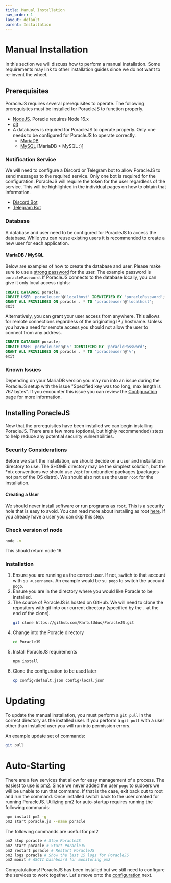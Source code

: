 ```yaml
---
title: Manual Installation
nav_order: 1
layout: default
parent: Installation
---
```


# Manual Installation
In this section we will discuss how to perform a manual installation. Some requirements may link to other installation guides since we do not want to re-invent the wheel.

## Prerequisites
PoracleJS requires several prerequisites to operate. The following prerequisites must be installed for PoracleJS to function properly.
 * [NodeJS](https://nodejs.org/en/). Poracle requires Node 16.x
 * [git](https://git-scm.com/book/en/v2/Getting-Started-Installing-Git)
 * A databases is required for PoracleJS to operate properly. Only one needs to be configured for PoracleJS to operate correctly.
    * [MariaDB](https://www.digitalocean.com/community/tutorials/how-to-install-mariadb-on-ubuntu-20-04)
    * [MySQL](https://www.digitalocean.com/community/tutorials/how-to-install-mysql-on-ubuntu-20-04) [MariaDB > MySQL :)]
   
### Notification Service
We will need to configure a Discord or Telegram bot to allow PoracleJS to send messages to the required service. Only one bot is required for the configuration. PoracleJS will require the token for the user regardless of the service. This will be highlighted in the individual pages on how to obtain that information.

 * [Discord Bot](../discordbot.html)
 * [Telegram Bot](../telegrambot.html)

### Database
A database and user need to be configured for PoracleJS to access the database. While you can reuse existing users it is recommended to create a new user for each application.

#### MariaDB / MySQL
Below are examples of how to create the database and user. Please make sure to use a [strong password](https://passwordsgenerator.net/) for the user. The example password is `poraclePassword`.
If PoracleJS connects to the database locally, you can give it only local access rights:
   ```sql
   CREATE DATABASE poracle;
   CREATE USER 'poracleuser'@'localhost' IDENTIFIED BY 'poraclePassword';
   GRANT ALL PRIVILEGES ON poracle . * TO 'poracleuser'@'localhost';
   exit
   ```
   
Alternatively, you can grant your user access from anywhere. This allows for remote connections regardless of the originating IP / hostname. Unless you have a need for remote access you should not allow the user to connect from any address.
   ```sql
   CREATE DATABASE poracle;
   CREATE USER 'poracleuser'@'%' IDENTIFIED BY 'poraclePassword';
   GRANT ALL PRIVILEGES ON poracle . * TO 'poracleuser'@'%';
   exit
   ```

### Known Issues
Depending on your MariaDB version you may run into an issue during the PoracleJS setup with the issue "Specified key was too long; max length is 767 bytes". If you encounter this issue you can review the [Configuration](./configuration#database) page for more information.

## Installing PoracleJS
Now that the prerequisites have been installed we can begin installing PoracleJS. There are a few more (optional, but highly recommended) steps to help reduce any potential security vulnerabilities.

### Security Considerations
Before we start the installation, we should decide on a user and installation directory to use. The $HOME directory may be the simplest solution, but the *nix conventions we should use `/opt` for unbundled packages (packages not part of the OS distro). We should also not use the user `root` for the installation.

#### Creating a User
We should never install software or run programs as `root`. This is a security hole that is easy to avoid. You can read more about installing as root [here](https://bencane.com/2012/02/20/why-you-should-avoid-running-applications-as-root/). If you already have a user you can skip this step.

### Check version of node
```bash
node -v
```

This should return node 16.

### Installation
1. Ensure you are running as the correct user. If not, switch to that account with `su <username>`. An example would be `su pogo` to switch the account `pogo`.
2. Ensure you are in the directory where you would like Poracle to be installed. 
3. The source of PoracleJS is hosted on GitHub. We will need to clone the repository with git into our current directory (specified by the `.` at the end of the clone).
   ```bash
   git clone https://github.com/KartulUdus/PoracleJS.git 
   ```
4. Change into the Poracle directory
   ```bash
   cd PoracleJS
   ```
5. Install PoracleJS requirements
    ```bash
    npm install
    ```
6. Clone the configuration to be used later
    ```bash
    cp config/default.json config/local.json
    ```
   
# Updating
To update the manual installation, you must perform a `git pull` in the correct directory as the installed user. If you perform a `git pull` with a user other than installed user you will run into permission errors.

An example update set of commands:
```bash
git pull
```

# Auto-Starting
There are a few services that allow for easy management of a process. The easiest to use is [pm2](https://pm2.keymetrics.io/). Since we never added the user `pogo` to sudoers we will be unable to run that command. If that is the case, exit back out to root and run the command. Once installed switch back to the user created for running PoracleJS. Utilizing pm2 for auto-startup requires running the following commands:
```bash
npm install pm2 -g
pm2 start poracle.js --name poracle 
```

The following commands are useful for pm2
```bash
pm2 stop poracle # Stop PoracleJS
pm2 start poracle # Start PoracleJS
pm2 restart poracle # Restart PoracleJS
pm2 logs poracle # Show the last 15 logs for PoracleJS
pm2 monit # ASCII Dashboard for monitoring pm2
```


Congratulations! PoracleJS has been installed but we still need to configure the services to work together. Let's move onto the [configuration](./configuration) next.

